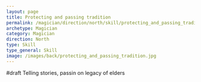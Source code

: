 ```yaml
---
layout: page
title: Protecting and passing tradition
permalink: /magician/direction/north/skill/protecting_and_passing_tradition
archetype: Magician
category: Magician
direction: North
type: Skill
type_general: Skill
image: /images/back/protecting_and_passing_tradition.jpg
---
```

#draft Telling stories, passin on legacy of elders
